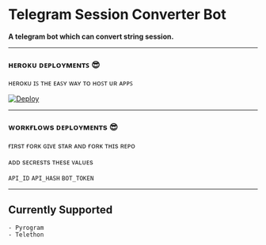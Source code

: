 # **Telegram Session Converter Bot**

 **A telegram bot which can convert string session.**

______________________________

### ʜᴇʀᴏᴋᴜ ᴅᴇᴘʟᴏʏᴍᴇɴᴛꜱ 😎

ʜᴇʀᴏᴋᴜ ɪꜱ ᴛʜᴇ ᴇᴀꜱʏ ᴡᴀʏ ᴛᴏ ʜᴏꜱᴛ ᴜʀ ᴀᴘᴘꜱ



[![Deploy](https://www.herokucdn.com/deploy/button.svg)](https://heroku.com/deploy)


______________________________

### ᴡᴏʀᴋғʟᴏᴡs ᴅᴇᴘʟᴏʏᴍᴇɴᴛs 😎

ғɪʀsᴛ ғᴏʀᴋ ɢɪᴠᴇ sᴛᴀʀ ᴀɴᴅ ғᴏʀᴋ ᴛʜɪs ʀᴇᴘᴏ 

ᴀᴅᴅ sᴇᴄʀᴇsᴛs ᴛʜᴇsᴇ ᴠᴀʟᴜᴇs

`API_ID`
`API_HASH`
`BOT_TOKEN`

______________________________

## **Currently Supported**

    - Pyrogram
    - Telethon
